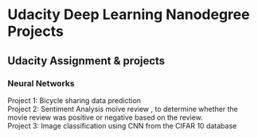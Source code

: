 # Udacity Deep Learning Nanodegree Projects
 ## Udacity Assignment & projects
 
 ### Neural Networks
 Project 1: Bicycle sharing data prediction<br/>
Project 2: Sentiment Analysis moive review , to determine whether the movie review was positive or negative based on the review.<br/>
Project 3: Image classification using CNN from the CIFAR 10 database<br/>
 
